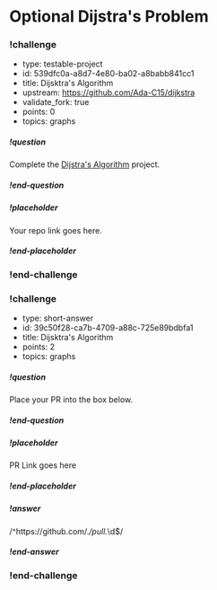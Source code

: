 # Optional Dijstra's Problem

<!-- >>>>>>>>>>>>>>>>>>>>>> BEGIN CHALLENGE >>>>>>>>>>>>>>>>>>>>>> -->
<!-- Replace everything in square brackets [] and remove brackets  -->

### !challenge

* type: testable-project
* id: 539dfc0a-a8d7-4e80-ba02-a8babb841cc1
* title: Dijsktra's Algorithm
* upstream: https://github.com/Ada-C15/dijkstra
* validate_fork: true
* points: 0
* topics: graphs

##### !question

Complete the [Dijstra's Algorithm](https://github.com/Ada-C15/dijkstra) project.

##### !end-question

##### !placeholder

Your repo link goes here.

##### !end-placeholder

<!-- other optional sections -->
<!-- !hint - !end-hint (markdown, users can see after a failed attempt) -->
<!-- !rubric - !end-rubric (markdown, instructors can see while scoring a checkpoint) -->
<!-- !explanation - !end-explanation (markdown, students can see after answering correctly) -->

### !end-challenge

<!-- ======================= END CHALLENGE ======================= -->

<!-- >>>>>>>>>>>>>>>>>>>>>> BEGIN CHALLENGE >>>>>>>>>>>>>>>>>>>>>> -->
<!-- Replace everything in square brackets [] and remove brackets  -->

### !challenge

* type: short-answer
* id: 39c50f28-ca7b-4709-a88c-725e89bdbfa1
* title: Dijsktra's Algorithm
* points: 2
* topics: graphs

##### !question

Place your PR into the box below.

##### !end-question

##### !placeholder

PR Link goes here

##### !end-placeholder

##### !answer

/^https:\/\/github.com\/.*\/pull.*\d$/

##### !end-answer

<!-- other optional sections -->
<!-- !hint - !end-hint (markdown, users can see after a failed attempt) -->
<!-- !rubric - !end-rubric (markdown, instructors can see while scoring a checkpoint) -->
<!-- !explanation - !end-explanation (markdown, students can see after answering correctly) -->

### !end-challenge

<!-- ======================= END CHALLENGE ======================= -->

